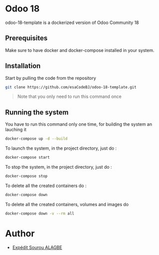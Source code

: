 Odoo 18
=========

odoo-18-template is a dockerized version of Odoo Community 18

## Prerequisites

Make sure to have docker and docker-compose installed in your system.

## Installation

Start by pulling the code from the repository

```bash
git clone https://github.com/esaCodeBJ/odoo-18-template.git
```

> Note that you only need to run this command once

## Running the system


You have to run this command only one time, for building the system an lauching it

```bash
docker-compose up -d --build
```


To launch the system, in the project directory, just do :

```bash
docker-compose start
```

To stop the system, in the project directory, just do :

```bash
docker-compose stop
```

To delete all the created containers do :

```bash
docker-compose down
```

To delete all the created containers, volumes and images do

```bash
docker-compose down -v --rm all
```

# Author

* [Expédit Sourou ALAGBE](https://github.com/esaCodeBJ)